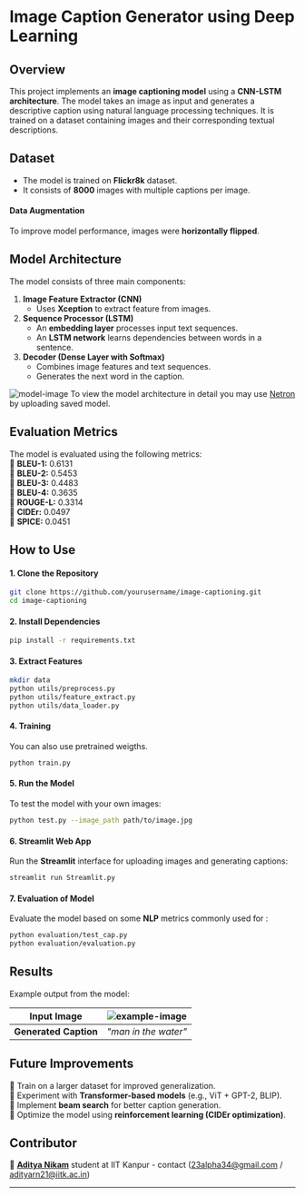 # **Image Caption Generator using Deep Learning**  

## **Overview**  
This project implements an **image captioning model** using a **CNN-LSTM architecture**. The model takes an image as input and generates a descriptive caption using natural language processing techniques. It is trained on a dataset containing images and their corresponding textual descriptions.

## **Dataset**  
- The model is trained on **Flickr8k** dataset.  
- It consists of **8000** images with multiple captions per image.  
#### **Data Augmentation**  
To improve model performance, images were **horizontally flipped**.

## **Model Architecture**  
The model consists of three main components:  
1. **Image Feature Extractor (CNN)**  
   - Uses **Xception** to extract feature from images.  
2. **Sequence Processor (LSTM)**  
   - An **embedding layer** processes input text sequences.  
   - An **LSTM network** learns dependencies between words in a sentence.  
3. **Decoder (Dense Layer with Softmax)**  
   - Combines image features and text sequences.  
   - Generates the next word in the caption.  

![model-image](/code/model_3.png)
To view the model architecture in detail you may use [Netron](https://netron.app/) by uploading saved model.

<!-- ## **Training Details**  
- **Optimizer:** Adam  
- **Loss function:** Categorical Crossentropy  
- **Batch size:** 64  
- **Training & Validation split:** 30,000 images for training, 1,000 images for validation.   -->

## **Evaluation Metrics**  
The model is evaluated using the following metrics:  
📌 **BLEU-1:** 0.6131  
📌 **BLEU-2:** 0.5453  
📌 **BLEU-3:** 0.4483  
📌 **BLEU-4:** 0.3635  
📌 **ROUGE-L:** 0.3314  
📌 **CIDEr:** 0.0497  
📌 **SPICE:** 0.0451  

## **How to Use**  
#### **1. Clone the Repository**  
```bash
git clone https://github.com/yourusername/image-captioning.git
cd image-captioning
```

#### **2. Install Dependencies**  
```bash
pip install -r requirements.txt
```
#### **3. Extract Features**  
```bash
mkdir data
python utils/preprocess.py
python utils/feature_extract.py
python utils/data_loader.py
```

#### **4. Training**  
You can also use pretrained weigths.
```bash
python train.py
```

#### **5. Run the Model**  
To test the model with your own images:  
```bash
python test.py --image_path path/to/image.jpg
```

#### **6. Streamlit Web App**  
Run the **Streamlit** interface for uploading images and generating captions:  
```bash
streamlit run Streamlit.py
```

#### **7. Evaluation of Model**  
Evaluate the model based on some **NLP** metrics commonly used for :  
```bash
python evaluation/test_cap.py
python evaluation/evaluation.py
```


## **Results**  
Example output from the model:  

| **Input Image** |  ![example-image](/code/OIP3.jpg) |
|---------------|-------------------|
|**Generated Caption** | *"man in the water"* |

## **Future Improvements**  
🔹 Train on a larger dataset for improved generalization.  
🔹 Experiment with **Transformer-based models** (e.g., ViT + GPT-2, BLIP).  
🔹 Implement **beam search** for better caption generation.  
🔹 Optimize the model using **reinforcement learning (CIDEr optimization)**.  

## **Contributor**  
👤 **[Aditya Nikam](https://www.linkedin.com/in/aditya-nikam-4885bb232/)** student at IIT Kanpur
    - contact (23alpha34@gmail.com / adityarn21@iitk.ac.in) 
  
----------------------------------------------------------------

<!-- ### **Code documentation** -->


